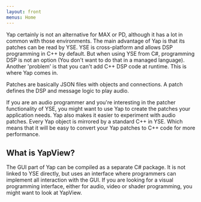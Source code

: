```yaml
---
layout: front
menus: Home
---
```

Yap certainly is not an alternative for MAX or PD, although it has a lot in common with those environments. The main advantage of Yap is that its patches can be read by YSE. YSE is cross-platform and allows DSP programming in C++ by default. But when using YSE from C#, programming DSP is not an option (You don't want to do that in a managed language). Another 'problem' is that you can't add C++ DSP code at runtime. This is where Yap comes in. 

Patches are basically JSON files with objects and connections. A patch defines the DSP and message logic to play audio. 

If you are an audio programmer and you're interesting in the patcher functionality of YSE, you might want to use Yap to create the patches your application needs. Yap also makes it easier to experiment with audio patches. Every Yap object is mirrored by a standard C++ in YSE. Which means that it will be easy to convert your Yap patches to C++ code for more performance. 

## What is YapView?

The GUI part of Yap can be compiled as a separate C# package. It is not linked to YSE directly, but uses an interface where programmers can implement all interaction with the GUI. If you are looking for a visual programming interface, either for audio, video or shader programming, you might want to look at YapView.

